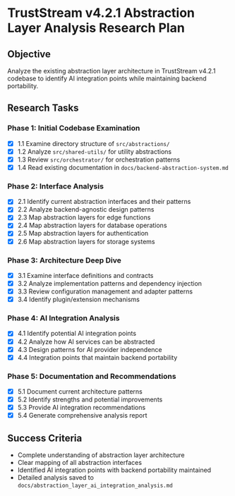# TrustStream v4.2.1 Abstraction Layer Analysis Research Plan

## Objective
Analyze the existing abstraction layer architecture in TrustStream v4.2.1 codebase to identify AI integration points while maintaining backend portability.

## Research Tasks

### Phase 1: Initial Codebase Examination
- [x] 1.1 Examine directory structure of `src/abstractions/`
- [x] 1.2 Analyze `src/shared-utils/` for utility abstractions
- [x] 1.3 Review `src/orchestrator/` for orchestration patterns
- [x] 1.4 Read existing documentation in `docs/backend-abstraction-system.md`

### Phase 2: Interface Analysis
- [x] 2.1 Identify current abstraction interfaces and their patterns
- [x] 2.2 Analyze backend-agnostic design patterns
- [x] 2.3 Map abstraction layers for edge functions
- [x] 2.4 Map abstraction layers for database operations
- [x] 2.5 Map abstraction layers for authentication
- [x] 2.6 Map abstraction layers for storage systems

### Phase 3: Architecture Deep Dive
- [x] 3.1 Examine interface definitions and contracts
- [x] 3.2 Analyze implementation patterns and dependency injection
- [x] 3.3 Review configuration management and adapter patterns
- [x] 3.4 Identify plugin/extension mechanisms

### Phase 4: AI Integration Analysis
- [x] 4.1 Identify potential AI integration points
- [x] 4.2 Analyze how AI services can be abstracted
- [x] 4.3 Design patterns for AI provider independence
- [x] 4.4 Integration points that maintain backend portability

### Phase 5: Documentation and Recommendations
- [x] 5.1 Document current architecture patterns
- [x] 5.2 Identify strengths and potential improvements
- [x] 5.3 Provide AI integration recommendations
- [x] 5.4 Generate comprehensive analysis report

## Success Criteria
- Complete understanding of abstraction layer architecture
- Clear mapping of all abstraction interfaces
- Identified AI integration points with backend portability maintained
- Detailed analysis saved to `docs/abstraction_layer_ai_integration_analysis.md`